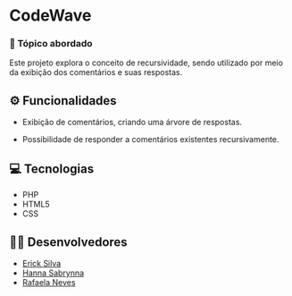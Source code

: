 # CodeWave


### 📝 Tópico abordado

Este projeto explora o conceito de recursividade, sendo utilizado por meio da exibição dos comentários e suas respostas.

## ⚙️ Funcionalidades

* Exibição de comentários, criando uma árvore de respostas.

* Possibilidade de responder a comentários existentes recursivamente.

## 💻 Tecnologias

* PHP
* HTML5
* CSS

## 🧑‍💻 Desenvolvedores

* [Erick Silva](https://github.com/ErickSilva-s)
* [Hanna Sabrynna](https://github.com/hannasabrynna)
* [Rafaela Neves](https://github.com/rafxhs)
